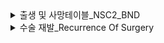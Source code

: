 
<details >
<summary>출생 및 사망테이블_NSC2_BND</summary>

### DDA 분석
| 변수명      | 변수 설명    | 데이터 분류 | 분석가 의견     |
|------------|-------------|------------|-----------------|
| RN_INDI    | 개인고유번호 | 범주형(명목형)  | 고유ID이며 분석에 불필요로 판단됨|
| BTH_YYYY   | 출생년도 (1921LE~2015)    |날짜형(순서형) 또는 범주형| 분석접근방법에 따라 데이터 유형이 변할 예정|
| DTH_YYYYMM | 사망연월     | 날짜형(순서형) 또는 범주형 |  분석접근방법에 따라 데이터 유형이 변할 예정 |
| COD1       | 사망원인1    | 범주형 | 주요 사망원인 |
| COD2       | 사망원인2    | 범주형 | 2차 사망원인 |

### 분석 기준 : 년도별 주요 사망 원인 분석(x:DTH_YYYYMM, y:COD1 )  

</details>


<details >
<summary>수술 재발_Recurrence Of Surgery</summary>

### DDA 분석
| Column    | Column 설명   | 데이터 분류 | 분석가 의견     |
|------|------|-----|-------|
| _id                   | 개별 데이터 식별자   | 명목형 | 고유UUID이며 분석에 불필요로 판단됨 DROP  |
| Unnamed: 0            | 불필요한 열 (인덱스 번호)  | 수치형       | 인덱스번호, 분석에 불필요한 열로써 DROP  |
| 환자ID                  | 환자의 고유 식별번호   | 명목형  |  환자ID이며 추후 분석에 사용될 것으로 판단됨               |
| Large Lymphocyte      | 대형 림프구 수치  | 연속형 |  소수점으로 표현 가능하며 측정할 수 있는 수치형 데이터               |
| Location of herniation| 탈출증의 위치 정보    | 이산형 | 정수값만을 가지는 수치형 데이터                |
| ODI                   | Oswestry Disability Index    | 연속형 |연속적인 값을 갖는 데이터  |
| 가족력                   | 환자의 가족력 여부     | 명목형   | 가족력의 존재 여부만을 나타내는 데이터로, 분석결과 명목형으로 판단됨|
| 간질성폐질환               | 간질성 폐질환 여부  | 명목형      | 해당 존재 여부만을 나타내는 데이터로, 분석결과 명목형으로 판단됨  |
| 고혈압여부                | 고혈압 여부  | 명목형   |  해당 존재 여부만을 나타내는 데이터로, 분석결과 명목형으로 판단됨  |
| 과거수술횟수               | 과거 수술 횟수  | 이산형 |  |
| 당뇨여부                  | 당뇨 여부 | 명목형     | 해당 존재 여부만을 나타내는 데이터  |
| 말초동맥질환여부             | 말초동맥질환 여부  | 명목형 | 해당 존재 여부만을 나타내는 데이터 |
| 빈혈여부                  | 빈혈 여부  | 명목형  | 해당 존재 여부만을 나타내는 데이터  |
| 성별                    | 환자의 성별     | 명목형| 해당 존재 여부만을 나타내는 데이터 |
| 스테로이드치료               | 스테로이드 치료 여부   | 명목형 |  해당 존재 여부만을 나타내는 데이터|
| 신부전여부                 | 신부전 여부  | 명목형 |해당 존재 여부만을 나타내는 데이터 |
| 신장                    | 환자의 신장  |연속형   |                 |
| 심혈관질환                | 심혈관질환 여부 | 명목형    | 해당 존재 여부만을 나타내는 데이터 |
| 암발병여부                | 암 발병 여부   | 명목형  |해당 존재 여부만을 나타내는 데이터  |
| 연령                    | 환자의 연령   | 연속형  |                 |
| 우울증여부                 | 우울증 여부   | 명목형 | 해당 존재 여부만을 나타내는 데이터  |
| 입원기간                  | 입원 기간   | 날짜형 |                 |
| 입원일자                  | 입원 일자   | 날짜형 |                 |
| 종양진행여부               | 종양 진행 여부    | 명목형 | 해당 존재 여부만을 나타내는 데이터 |
| 직업                    | 환자의 직업   | 명목형  | 분류를 목적으로 하는 데이터 |
| 체중                    | 환자의 체중   | 연속형 | 소수점으로 표현 가능한 수치형 데이터 |
| 퇴원일자                  | 퇴원 일자    | 날짜형  |                 |
| 헤모글로빈수치               | 헤모글로빈 수치  | 연속형 |소수점으로 표현 가능한 수치형 데이터 |
| 혈전합병증여부              | 혈전 합병증 여부    | 명목형 |해당 존재 여부만을 나타내는 데이터|
| 환자통증정도               | 환자의 통증 정도 | 이산형 | 수치적인 의미를 가지나 소수점의 형태로 표현되지 못하는 데이터 |
| 흡연여부                  | 흡연 여부  | 명목형 | 해당 존재 여부만을 나타내는 데이터 |
| 통증기간(월)               | 통증 기간 (월) | 이산형 | 정수 데이터값을 가지는 데이터  |
| 수술기법                  | 수술 기법  |명목형 | 분류를 목적으로 하는 데이터 |
| 수술시간                  | 수술 시간 | 이산형 | 정수 데이터값을 가지는 데이터 |
| 수술실패여부              | 수술 실패 여부   | 명목형 | 실패 여부만을 나타내는 데이터|
| 수술일자                  | 수술 일자  | 날짜형 |                 |
| 재발여부                  | 재발 여부 | 명목형 | 재발 여부만을 나타내는 데이터 |
| 혈액형                   | 환자의 혈액형   | 명목형 | 분류를 목적으로 하는 데이터 |
| 전방디스크높이(mm)            | 전방 디스크 높이  | 연속형  | 소수점으로 표현 가능한 수치형 데이터|
| 후방디스크높이(mm)            | 후방 | 연속형  | 소수점으로 표현 가능한 수치형 데이터| 
| 지방축적도         | 지방 축적 정도   | 연속형  | 소수점으로 표현 가능한 수치형 데이터| 
| Instability     | 불안정성           |명목형 | 불안정성 여부만을 나타내는 데이터 |
| MF + ES         | MF + ES         | 연속형 | 소수점으로 표현 가능한 수치형 데이터|
| Modic change    | Modic 변화        |이산형 | 정수 데이터값을 가지는 데이터 |
| PI              | PI              |연속형 | 소수점으로 표현 가능한 수치형 데이터|
| PT              | PT              |연속형 | 소수점으로 표현 가능한 수치형 데이터|
| Seg Angle(raw)  | Seg 각도 (원시)   |연속형 | 소수점으로 표현 가능한 수치형 데이터|
| Vaccum disc     | Vaccum 디스크    |명목형 | 여부만을 나타내는 데이터 |
| 골밀도            | 골밀도            | 연속형 | 소수점으로 표현 가능한 수치형 데이터|
| 디스크단면적        | 디스크 단면적      |연속형 | 소수점으로 표현 가능한 수치형 데이터|
| 디스크위치         | 디스크 위치        |이산형 | 정수 데이터값을 가지는 데이터 |
| 척추이동척도        | 척추 이동 척도     |명목형 | 분류를 목적으로 하는 데이터 |
| 척추전방위증        | 척추 전방 위증     |명목형 | 여부만을 나타내는 데이터 |

### 분석 기준 :   연령대에 따라 발생되는 질병의 종류 분포도 (x:연령, y:질병 종류 ) 

</details>
